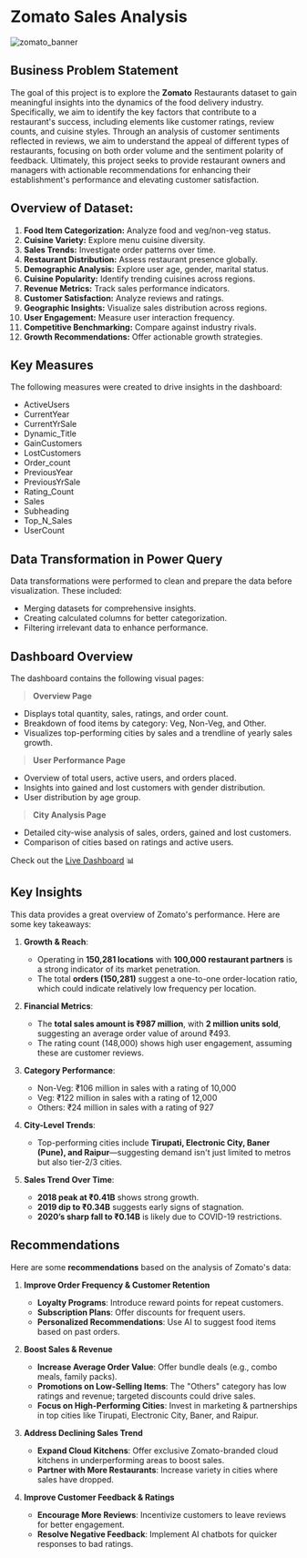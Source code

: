 # Zomato Sales Analysis

![zomato_banner](https://github.com/user-attachments/assets/e785f64d-1721-4e01-bfae-7c884445e1fd)

## Business Problem Statement

The goal of this project is to explore the **Zomato** Restaurants dataset to gain meaningful insights into the dynamics of the food delivery industry. Specifically, we aim to identify the key factors that contribute to a restaurant's success, including elements like customer ratings, review counts, and cuisine styles. Through an analysis of customer sentiments reflected in reviews, we aim to understand the appeal of different types of restaurants, focusing on both order volume and the sentiment polarity of feedback. Ultimately, this project seeks to provide restaurant owners and managers with actionable recommendations for enhancing their establishment's performance and elevating customer satisfaction.

## Overview of Dataset:

1. **Food Item Categorization:** Analyze food and veg/non-veg status.
2. **Cuisine Variety:** Explore menu cuisine diversity.
3. **Sales Trends:** Investigate order patterns over time.
4. **Restaurant Distribution:** Assess restaurant presence globally.
5. **Demographic Analysis:** Explore user age, gender, marital status.
6. **Cuisine Popularity:** Identify trending cuisines across regions.
7. **Revenue Metrics:** Track sales performance indicators.
8. **Customer Satisfaction:** Analyze reviews and ratings.
9. **Geographic Insights:** Visualize sales distribution across regions.
10. **User Engagement:** Measure user interaction frequency.
11. **Competitive Benchmarking:** Compare against industry rivals.
12. **Growth Recommendations:** Offer actionable growth strategies.

## Key Measures

The following measures were created to drive insights in the dashboard:

- ActiveUsers
- CurrentYear
- CurrentYrSale
- Dynamic_Title
- GainCustomers
- LostCustomers
- Order_count
- PreviousYear
- PreviousYrSale
- Rating_Count
- Sales
- Subheading
- Top_N_Sales
- UserCount

## Data Transformation in Power Query

Data transformations were performed to clean and prepare the data before visualization. These included:

- Merging datasets for comprehensive insights.
- Creating calculated columns for better categorization.
- Filtering irrelevant data to enhance performance.

## Dashboard Overview

The dashboard contains the following visual pages:

> **Overview Page**

- Displays total quantity, sales, ratings, and order count.
- Breakdown of food items by category: Veg, Non-Veg, and Other.
- Visualizes top-performing cities by sales and a trendline of yearly sales growth.

> **User Performance Page**

- Overview of total users, active users, and orders placed.
- Insights into gained and lost customers with gender distribution.
- User distribution by age group.

> **City Analysis Page**

- Detailed city-wise analysis of sales, orders, gained and lost customers.
- Comparison of cities based on ratings and active users.

Check out the [Live Dashboard](https://app.powerbi.com/view?r=eyJrIjoiNTEzMmVjYjctNmViYS00MWFlLTllNzQtMGFiN2ZlYjY0ZTcxIiwidCI6IjY0NWY1NDA5LWJkNjAtNDNhMS04ZmVmLTFhODNiNjU3YzIyMCJ9) 📊

## Key Insights

This data provides a great overview of Zomato's performance. Here are some key takeaways:

1. **Growth & Reach**:  
   - Operating in **150,281 locations** with **100,000 restaurant partners** is a strong indicator of its market penetration.  
   - The total **orders (150,281)** suggest a one-to-one order-location ratio, which could indicate relatively low frequency per location.

2. **Financial Metrics**:  
   - The **total sales amount is ₹987 million**, with **2 million units sold**, suggesting an average order value of around ₹493.  
   - The rating count (148,000) shows high user engagement, assuming these are customer reviews.

3. **Category Performance**:  
   - Non-Veg: ₹106 million in sales with a rating of 10,000
   - Veg: ₹122 million in sales with a rating of 12,000
   - Others: ₹24 million in sales with a rating of 927

4. **City-Level Trends**:  
   - Top-performing cities include **Tirupati, Electronic City, Baner (Pune), and Raipur**—suggesting demand isn't just limited to metros but also tier-2/3 cities.

5. **Sales Trend Over Time**:  
   - **2018 peak at ₹0.41B** shows strong growth.  
   - **2019 dip to ₹0.34B** suggests early signs of stagnation.  
   - **2020’s sharp fall to ₹0.14B** is likely due to COVID-19 restrictions.

## Recommendations

Here are some **recommendations** based on the analysis of Zomato's data:  

1. **Improve Order Frequency & Customer Retention**  
     - **Loyalty Programs**: Introduce reward points for repeat customers.  
     - **Subscription Plans**: Offer discounts for frequent users.  
     - **Personalized Recommendations**: Use AI to suggest food items based on past orders.  

2. **Boost Sales & Revenue**  
     - **Increase Average Order Value**: Offer bundle deals (e.g., combo meals, family packs).  
     - **Promotions on Low-Selling Items**: The "Others" category has low ratings and revenue; targeted discounts could drive sales.  
     - **Focus on High-Performing Cities**: Invest in marketing & partnerships in top cities like Tirupati, Electronic City, Baner, and Raipur.  

3. **Address Declining Sales Trend**  
     - **Expand Cloud Kitchens**: Offer exclusive Zomato-branded cloud kitchens in underperforming areas to boost sales.  
     - **Partner with More Restaurants**: Increase variety in cities where sales have dropped.  

4. **Improve Customer Feedback & Ratings**  
     - **Encourage More Reviews**: Incentivize customers to leave reviews for better engagement.  
     - **Resolve Negative Feedback**: Implement AI chatbots for quicker responses to bad ratings.  
